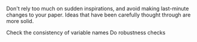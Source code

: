 Don't rely too much on sudden inspirations, and avoid making last-minute changes to your paper.
Ideas that have been carefully thought through are more solid.


Check the consistency of variable names 
Do robustness checks 
